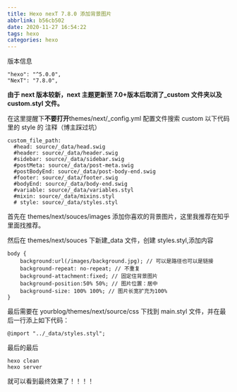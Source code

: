 ```yaml
---
title: Hexo nexT 7.8.0 添加背景图片
abbrlink: b56cb502
date: 2020-11-27 16:54:22
tags: hexo
categories: hexo
---
```


版本信息

```
"hexo": "^5.0.0",
"NexT": "7.8.0",
```

<strong>由于 next 版本较新，next 主题更新至 7.0+版本后取消了\_custom 文件夹以及 custom.styl 文件。</strong>

在这里提醒下<strong>不要打开</strong>themes/next/\_config.yml 配置文件搜索 custom 以下代码里的 style 的 注释（博主踩过坑）

```
custom_file_path:
  #head: source/_data/head.swig
  #header: source/_data/header.swig
  #sidebar: source/_data/sidebar.swig
  #postMeta: source/_data/post-meta.swig
  #postBodyEnd: source/_data/post-body-end.swig
  #footer: source/_data/footer.swig
  #bodyEnd: source/_data/body-end.swig
  #variable: source/_data/variables.styl
  #mixin: source/_data/mixins.styl
  # style: source/_data/styles.styl
```

首先在 themes/next/souces/images 添加你喜欢的背景图片，这里我推荐在知乎里面找推荐。

然后在 themes/next/souces 下新建\_data 文件，创建 styles.styl,添加内容

```
body {
    background:url(/images/background.jpg); // 可以是路径也可以是链接
    background-repeat: no-repeat; // 不重复
    background-attachment:fixed; // 固定住背景图片
    background-position:50% 50%; // 图片位置：居中
    background-size: 100% 100%; // 图片长宽扩充为100%
}

```

最后需要在 yourblog/themes/next/source/css 下找到 main.styl 文件，并在最后一行添上如下代码：

```
@import "../_data/styles.styl";
```

最后的最后

```
hexo clean
hexo server
```

就可以看到最终效果了！！！！
